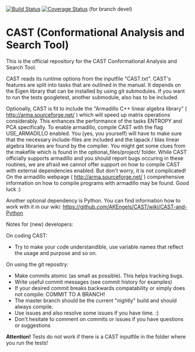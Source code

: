 [![Build Status](https://travis-ci.com/AKEngels/CAST.svg?branch=devel)](https://travis-ci.com/AKEngels/CAST) 
[![Coverage Status](https://coveralls.io/repos/github/AKEngels/CAST/badge.svg?branch=devel&service=github)](https://coveralls.io/github/AKEngels/CAST?branch=devel&service=github) (for branch devel)


# CAST (Conformational Analysis and Search Tool)
This is the official repository for the
CAST
Conformational Analysis and Search Tool.

CAST reads its runtime options from the inputfile "CAST.txt". CAST's features are split into tasks that are outlined in the manual. It depends on the Eigen library that can be installed by using git submodules. If you want to run the tests googletest, another submodule, also has to be included.

Optionally, CAST is fit to include the "Armadillo C++ linear algebra library" ( http://arma.sourceforge.net/ ) which will speed up matrix operations considerably. This enhances the performance of the tasks ENTROPY and PCA specifically. To enable armadillo, compile CAST with the flag USE_ARMADILLO enabled. You (yes, you yourself) will have to make sure that the necessary include-files are included and the lapack / blas linear algebra libraries are found by the compiler. You might get some clues from the makefile which is found in the optional_files/project/ folder. While CAST officially supports armadillo and you should report bugs occuring in these routines, we are afraid we cannot offer support on how to compile CAST with external dependencies enabled. But don't worry, it is not complicated! On the armadillo webpage ( http://arma.sourceforge.net/ ) comprehensive information on how to compile programs with armadillo may be found.  Good luck :)

Another optional dependency is Python. You can find information how to work with it in our wiki: https://github.com/AKEngels/CAST/wiki/CAST-and-Python


Notes for (new) developers:

On coding CAST:
- Try to make your code understandible, use variable names that reflect the usage and purpose and so on.

On using the git repositry:
- Make commits atomic (as small as possible). This helps tracking bugs.
- Write useful commit messages (see commit history for examples)
- If your desired commit breaks backwards compatability or simply does not compile: COMMIT TO A BRANCH!
- The master branch should be the current "nightly" build and should always compile.
- Use issues and also resolve some issues if you have time. :)
- Don't hesitate to comment on commits or issues if you have questions or suggestions

**Attention!**
Tests do not work if there is a CAST inputfile in the folder where you run the tests!

